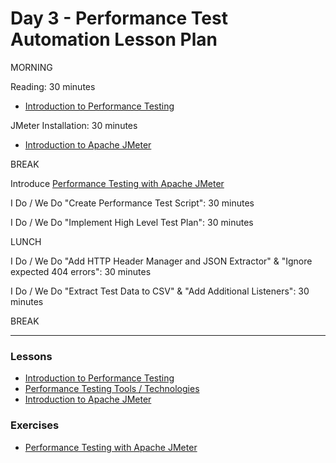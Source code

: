 # Day 3 - Performance Test Automation Lesson Plan

MORNING

Reading: 30 minutes
  - [Introduction to Performance Testing](../../lessons/M15-introduction-to-performance-testing.md)

JMeter Installation: 30 minutes
  - [Introduction to Apache JMeter](../../lessons/M15-introduction-to-apache-jmeter.md)

BREAK

Introduce [Performance Testing with Apache JMeter](../../exercises/M15-exercise-performance-testing.md)

I Do / We Do "Create Performance Test Script": 30 minutes

I Do / We Do "Implement High Level Test Plan": 30 minutes

LUNCH

I Do / We Do "Add HTTP Header Manager and JSON Extractor" & "Ignore expected 404 errors": 30 minutes

I Do / We Do "Extract Test Data to CSV" & "Add Additional Listeners": 30 minutes

BREAK


------------------------------------------------------------------------------------------

### Lessons
- [Introduction to Performance Testing](../../lessons/M15-introduction-to-performance-testing.md)
- [Performance Testing Tools / Technologies](../../lessons/M15-performance-testing-tools.md)
- [Introduction to Apache JMeter](../../lessons/M15-introduction-to-apache-jmeter.md)

### Exercises
- [Performance Testing with Apache JMeter](../../exercises/M15-exercise-performance-testing.md)
